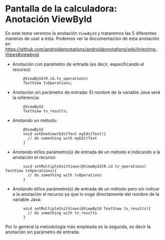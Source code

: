 # Pantalla de la calculadora: Anotación ViewById

En este tema veremos la anotación `ViewById` y trataremos las 5 diferentes maneras de usar a ésta.
Podemos ver la documentación de esta anotación en <https://github.com/androidannotations/androidannotations/wiki/Injecting-Views#viewbyid>.

- Anotación con parámetro de entrada (es decir, especificando el recurso):

```
	    @ViewById(R.id.tv_operations)
	    TextView tvOperations;
```

- Anotación sin parámetro de entrada: El nombre de la variable Java será la referencia:

```
	    @ViewById
	    TextView tv_results;
```

- Anotando un método:

```
	    @ViewById
	    void setOneView(EditText myEditText){
	      // do something with myEditText
	    }
```

- Anotando el/los parámetro(s) de entrada de un método e indicando a la anotación el recurso:

```
	    void setMultipleInitViews(@ViewById(R.id.tv_operations) TextView tvOperations){
	      // do something with tvOperations
	    }
```

- Anotando el/los parámetro(s) de entrada de un método pero sin indicar a la anotación el recurso ya que lo coge directamente del nombre de la variable Java:

```
	    void setMultipleInitViews(@ViewById TextView tv_results){
	      // do something with tv_results
	    }
```

Por lo general la metodología más empleada es la segunda, es decir la anotación sin parámetro de entrada.
